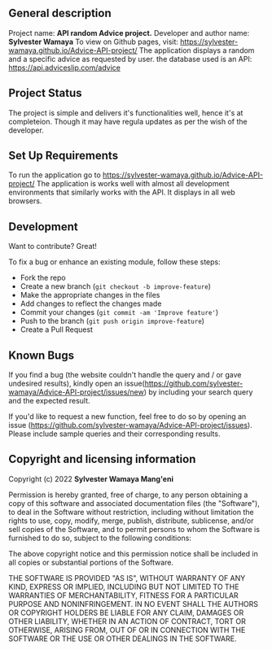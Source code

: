 ## General description
Project name: **API random Advice project.**
Developer and author name: **Sylvester Wamaya**
To view on Github pages, visit: https://sylvester-wamaya.github.io/Advice-API-project/
The application displays a random and a specific advice as requested by user.
the database used is an API: https://api.adviceslip.com/advice

## Project Status
The project is simple and delivers it's functionalities well, hence it's at completeion.
Though it may have regula updates as per the wish of the developer.

## Set Up Requirements
To run the application go to https://sylvester-wamaya.github.io/Advice-API-project/
The application is works well with almost all development environments that similarly works with the API.
It displays in all web browsers.

## Development

Want to contribute? Great!

To fix a bug or enhance an existing module, follow these steps:

- Fork the repo
- Create a new branch (`git checkout -b improve-feature`)
- Make the appropriate changes in the files
- Add changes to reflect the changes made
- Commit your changes (`git commit -am 'Improve feature'`)
- Push to the branch (`git push origin improve-feature`)
- Create a Pull Request

## Known Bugs

If you find a bug (the website couldn't handle the query and / or gave undesired results), kindly open an issue(https://github.com/sylvester-wamaya/Advice-API-project/issues/new) by including your search query and the expected result.

If you'd like to request a new function, feel free to do so by opening an issue (https://github.com/sylvester-wamaya/Advice-API-project/issues). Please include sample queries and their corresponding results.

## Copyright and licensing information
Copyright (c) 2022 **Sylvester Wamaya Mang'eni**

Permission is hereby granted, free of charge, to any person obtaining a copy of this software and associated documentation files (the "Software"), to deal in the Software without restriction, including without limitation the rights to use, copy, modify, merge, publish, distribute, sublicense, and/or sell copies of the Software, and to permit persons to whom the Software is furnished to do so, subject to the following conditions:

The above copyright notice and this permission notice shall be included in all copies or substantial portions of the Software.

THE SOFTWARE IS PROVIDED "AS IS", WITHOUT WARRANTY OF ANY KIND, EXPRESS OR IMPLIED, INCLUDING BUT NOT LIMITED TO THE WARRANTIES OF MERCHANTABILITY, FITNESS FOR A PARTICULAR PURPOSE AND NONINFRINGEMENT. IN NO EVENT SHALL THE AUTHORS OR COPYRIGHT HOLDERS BE LIABLE FOR ANY CLAIM, DAMAGES OR OTHER LIABILITY, WHETHER IN AN ACTION OF CONTRACT, TORT OR OTHERWISE, ARISING FROM, OUT OF OR IN CONNECTION WITH THE SOFTWARE OR THE USE OR OTHER DEALINGS IN THE SOFTWARE.

